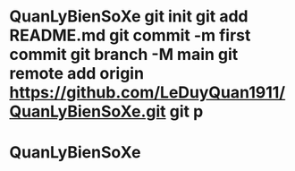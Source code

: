 # QuanLyBienSoXe git init git add README.md git commit -m first commit git branch -M main git remote add origin https://github.com/LeDuyQuan1911/QuanLyBienSoXe.git git p
# QuanLyBienSoXe
